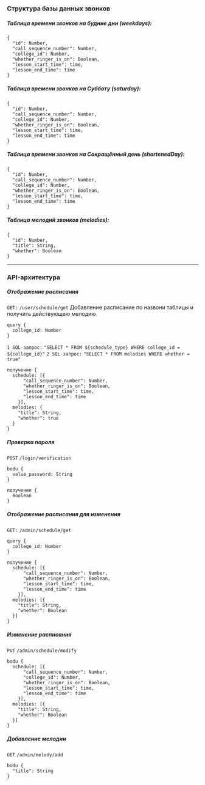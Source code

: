 ### Структура базы данных звонков

##### Таблица времени звонков на будние дни (weekdays):

```
{
  "id": Number,
  "call_sequence_number": Number,
  "college_id": Number,
  "whether_ringer_is_on": Boolean,
  "lesson_start_time": time,
  "lesson_end_time": time
}
```

##### Таблица времени звонков на Субботу (saturday):

```
{
  "id": Number,
  "call_sequence_number": Number,
  "college_id": Number,
  "whether_ringer_is_on": Boolean,
  "lesson_start_time": time,
  "lesson_end_time": time
}
```

##### Таблица времени звонков на Сокращённый день (shortenedDay):

```
{
  "id": Number,
  "call_sequence_number": Number,
  "college_id": Number,
  "whether_ringer_is_on": Boolean,
  "lesson_start_time": time,
  "lesson_end_time": time
}
```

##### Таблица мелодий звонков (melodies):

```
{
  "id": Number,
  "title": String,
  "whether": Boolean
}
```

---

### API-архитектура

##### Отображение расписания
`GET:` `/user/schedule/get`
Добавление расписание по назвони таблицы и получить действующею мелодию
```
query {
  college_id: Number
}
```
`1 SQL-запрос:` `"SELECT *
FROM ${schedule_type} WHERE college_id = ${college_id}"`
`2 SQL-запрос:` `"SELECT *
FROM melodies WHERE whether = true"`
```
получение {
  schedule: [{
      "call_sequence_number": Number,
      "whether_ringer_is_on": Boolean,
      "lesson_start_time": time,
      "lesson_end_time": time
    }],
  melodies: {
    "title": String,
    "whether": true
  }
}
```

##### Проверка пароля
`POST` `/login/verification`
```
bodu {
  value_password: String
}
```
```
получение {
  Boolean
}
```
##### Отображение расписания для изменения
`GET:` `/admin/schedule/get`
```
query {
  college_id: Number
}
```
```
получение {
  schedule: [{
      "call_sequence_number": Number,
      "whether_ringer_is_on": Boolean,
      "lesson_start_time": time,
      "lesson_end_time": time
    }],
  melodies: [{
    "title": String,
    "whether": Boolean
  }]
}
```

##### Изменение расписания
`PUT` `/admin/schedule/modify`
```
bodu {
  schedule: [{
      "call_sequence_number": Number,
      "college_id": Number,
      "whether_ringer_is_on": Boolean,
      "lesson_start_time": time,
      "lesson_end_time": time
    }],
  melodies: [{
    "title": String,
    "whether": Boolean
  }]
}
```

##### Добавление мелодии
`GET` `/admin/melody/add`
```
bodu {
  "title": String
}
```

